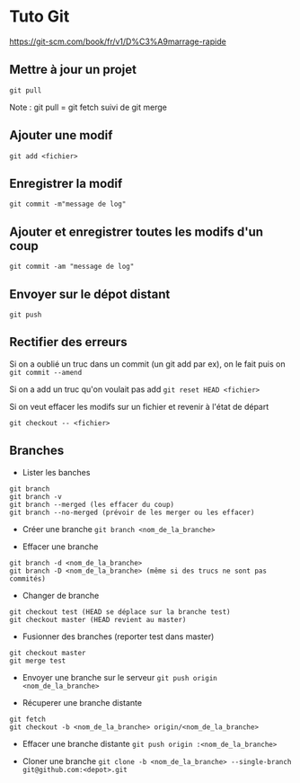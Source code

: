 # Tuto Git
https://git-scm.com/book/fr/v1/D%C3%A9marrage-rapide

## Mettre à jour un projet
`git pull`

Note : git pull = git fetch suivi de git merge

## Ajouter une modif
`git add <fichier>`

## Enregistrer la modif
`git commit -m"message de log"`

## Ajouter et enregistrer toutes les modifs d'un coup
`git commit -am "message de log"`

## Envoyer sur le dépot distant
`git push`

## Rectifier des erreurs

Si on a oublié un truc dans un commit (un git add par ex), on le fait puis on
`git commit --amend`

Si on a add un truc qu'on voulait pas add
`git reset HEAD <fichier>`

Si on veut effacer les modifs sur un fichier et revenir à l'état de départ

`git checkout -- <fichier>`

## Branches

- Lister les banches
```
git branch
git branch -v
git branch --merged (les effacer du coup)
git branch --no-merged (prévoir de les merger ou les effacer)
```

- Créer une branche
`git branch <nom_de_la_branche>`

- Effacer une branche
```
git branch -d <nom_de_la_branche>
git branch -D <nom_de_la_branche> (même si des trucs ne sont pas commités)
```

- Changer de branche
```
git checkout test (HEAD se déplace sur la branche test)
git checkout master (HEAD revient au master)
```

- Fusionner des branches (reporter test dans master)
```
git checkout master
git merge test
```

- Envoyer une branche sur le serveur
`git push origin <nom_de_la_branche>`

- Récuperer une branche distante
```
git fetch
git checkout -b <nom_de_la_branche> origin/<nom_de_la_branche>
```

- Effacer une branche distante
`git push origin :<nom_de_la_branche>`

- Cloner une branche
`git clone -b <nom_de_la_branche> --single-branch git@github.com:<depot>.git`

